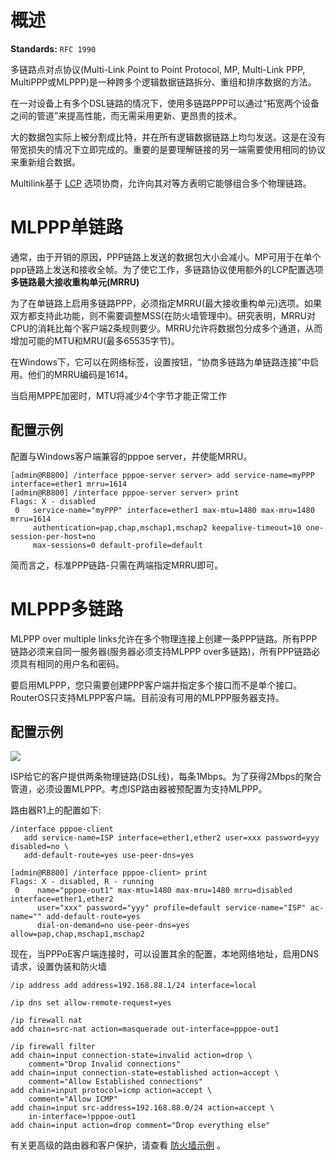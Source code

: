 # 概述

**Standards:** `RFC 1990`

多链路点对点协议(Multi-Link Point to Point Protocol, MP, Multi-Link PPP, MultiPPP或MLPPP)是一种跨多个逻辑数据链路拆分、重组和排序数据的方法。

在一对设备上有多个DSL链路的情况下，使用多链路PPP可以通过“拓宽两个设备之间的管道”来提高性能，而无需采用更新、更昂贵的技术。

大的数据包实际上被分割成比特，并在所有逻辑数据链路上均匀发送。这是在没有带宽损失的情况下立即完成的。重要的是要理解链接的另一端需要使用相同的协议来重新组合数据。

Multilink基于 [LCP](https://wiki.mikrotik.com/index.php?title=LCP&action=edit&redlink=1 "LCP(page does not exist)") 选项协商，允许向其对等方表明它能够组合多个物理链路。

# MLPPP单链路

通常，由于开销的原因，PPP链路上发送的数据包大小会减小。MP可用于在单个ppp链路上发送和接收全帧。为了使它工作，多链路协议使用额外的LCP配置选项 **多链路最大接收重构单元(MRRU)**

为了在单链路上启用多链路PPP，必须指定MRRU(最大接收重构单元)选项。如果双方都支持此功能，则不需要调整MSS(在防火墙管理中)。研究表明，MRRU对CPU的消耗比每个客户端2条规则要少。MRRU允许将数据包分成多个通道，从而增加可能的MTU和MRU(最多65535字节)。

在Windows下，它可以在网络标签，设置按钮，“协商多链路为单链路连接”中启用。他们的MRRU编码是1614。

当启用MPPE加密时，MTU将减少4个字节才能正常工作

## 配置示例

配置与Windows客户端兼容的pppoe server，并使能MRRU。

```shell
[admin@RB800] /interface pppoe-server server> add service-name=myPPP interface=ether1 mrru=1614
[admin@RB800] /interface pppoe-server server> print
Flags: X - disabled
 0   service-name="myPPP" interface=ether1 max-mtu=1480 max-mru=1480 mrru=1614
     authentication=pap,chap,mschap1,mschap2 keepalive-timeout=10 one-session-per-host=no
     max-sessions=0 default-profile=default
```

简而言之，标准PPP链路-只需在两端指定MRRU即可。

# MLPPP多链路

MLPPP over multiple links允许在多个物理连接上创建一条PPP链路。所有PPP链路必须来自同一服务器(服务器必须支持MLPPP over多链路)，所有PPP链路必须具有相同的用户名和密码。

要启用MLPPP，您只需要创建PPP客户端并指定多个接口而不是单个接口。RouterOS只支持MLPPP客户端。目前没有可用的MLPPP服务器支持。

## 配置示例

![](https://help.mikrotik.com/docs/download/attachments/132350045/Mlppp.jpg?version=1&modificationDate=1657264990603&api=v2)

ISP给它的客户提供两条物理链路(DSL线)，每条1Mbps。为了获得2Mbps的聚合管道，必须设置MLPPP。考虑ISP路由器被预配置为支持MLPPP。

路由器R1上的配置如下:

```shell
/interface pppoe-client
   add service-name=ISP interface=ether1,ether2 user=xxx password=yyy disabled=no \
   add-default-route=yes use-peer-dns=yes
```

```shell
[admin@RB800] /interface pppoe-client> print
Flags: X - disabled, R - running
 0    name="pppoe-out1" max-mtu=1480 max-mru=1480 mrru=disabled interface=ether1,ether2
      user="xxx" password="yyy" profile=default service-name="ISP" ac-name="" add-default-route=yes
      dial-on-demand=no use-peer-dns=yes allow=pap,chap,mschap1,mschap2
```

现在，当PPPoE客户端连接时，可以设置其余的配置，本地网络地址，启用DNS请求，设置伪装和防火墙

```shell
/ip address add address=192.168.88.1/24 interface=local
 
/ip dns set allow-remote-request=yes
 
/ip firewall nat
add chain=src-nat action=masquerade out-interface=pppoe-out1
 
/ip firewall filter
add chain=input connection-state=invalid action=drop \
    comment="Drop Invalid connections" 
add chain=input connection-state=established action=accept \
    comment="Allow Established connections" 
add chain=input protocol=icmp action=accept \
    comment="Allow ICMP"
add chain=input src-address=192.168.88.0/24 action=accept \
    in-interface=!pppoe-out1
add chain=input action=drop comment="Drop everything else"
```

有关更高级的路由器和客户保护，请查看 [防火墙示例](https://help.mikrotik.com/docs/display/ROS/Filter) 。